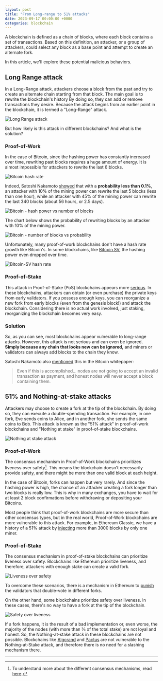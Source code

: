 ```yaml
---
layout: post
title: "From Long-range to 51% attacks"
date: 2023-09-17 00:00:00 +0000
categories: blockchain
---
```


A blockchain is defined as a chain of blocks, where each block contains a set of transactions.
Based on this definition, an attacker, or a group of attackers, could select any block as a base point and
attempt to create an alternate fork.

In this article, we'll explore these potential malicious behaviors.

## Long Range attack

In a Long-Range attack, attackers choose a block from the past and try to create an alternate chain starting from that block.
The main goal is to rewrite the blockchain's history
By doing so, they can add or remove transactions they desire.
Because the attack begins from an earlier point in the blockchain, it is termed a "Long-Range" attack.

![Long Range attack](../../../assets/images/long_range_attack.png)

But how likely is this attack in different blockchains?
And what is the solution?

### Proof-of-Work

In the case of Bitcoin, since the hashing power has constantly increased over time,
rewriting past blocks requires a huge amount of energy.
It is almost impossible for attackers to rewrite the last 6 blocks.

![Bitcoin hash rate](../../../assets/images/bitcoin_hash_rate.png)

Indeed, Satoshi Nakamoto [showed](https://bitcoin.org/bitcoin.pdf) that with a **probability less than 0.1%**,
an attacker with 10% of the mining power can rewrite the last 5 blocks (less than one hour),
while an attacker with 45% of the mining power can rewrite the last 340 blocks (about 56 hours, or 2.5 days).

![Bitcoin - hash power vs number of blocks](../../../assets/images/bitcoin_hash_power_vs_number_of_blocks.png)

The chart below shows the probability of rewriting blocks by an attacker with 10% of the mining power.

![Bitcoin - number of blocks vs probability](../../../assets/images/bitcoin_number_of_blocks_vs_probability.png)

Unfortunately, many proof-of-work blockchains don't have a hash rate growth like Bitcoin's. In some blockchains, like [Bitcoin SV](https://www.bitcoinsv.com/), the hashing power even dropped over time.

![Bitcoin-SV hash rate](../../../assets/images/bitcoin_sv_hash_rate.png)

### Proof-of-Stake

This attack in Proof-of-Stake (PoS) blockchains appears more [serious](https://bitcointalk.org/index.php?topic=1382241.0).
In these blockchains, attackers can obtain (or even purchase) the private keys from early validators.
If you possess enough keys, you can reorganize a new fork from early blocks (even from the genesis block!) and attack the blockchain.
Considering there is no actual work involved, just staking, reorganizing the blockchain becomes very easy.

### Solution

So, as you can see, most blockchains appear vulnerable to long-range attacks. However, this attack is not serious and can even be ignored.
**Simply because any chain that looks new can be ignored,** and miners or validators can always add blocks to the chain they know.

Satoshi Nakamoto also [mentioned](https://bitcoin.org/bitcoin.pdf) this in the Bitcoin whitepaper:

> Even if this is accomplished... nodes are not going to accept an invalid transaction as payment, and honest nodes
> will never accept a block containing them.

## 51% and Nothing-at-stake attacks

Attackers may choose to create a fork at the tip of the blockchain.
By doing so, they can execute a double-spending transaction.
For example, in one fork, Eve sends coins to Alice, and in another fork, she sends the same coins to Bob.
This attack is known as the "51% attack" in proof-of-work blockchains and "Nothing at stake" in proof-of-stake blockchains.

![Nothing at stake attack](../../../assets/images/nothing_at_stake_attack.png)

### Proof-of-Work

The consensus mechanism in Proof-of-Work blockchains prioritizes liveness over safety[^1].
This means the blockchain doesn't necessarily provide safety, and there might be more than one valid block at each height.

In the case of Bitcoin, forks can happen but very rarely.
And since the hashing power is high, the chance of an attacker creating a fork longer than two blocks is really low.
This is why in many exchanges, you have to wait for at least 2 block confirmations before withdrawing or depositing your Bitcoins.

Most people think that proof-of-work blockchains are more secure than other consensus types,
but in the real world, Proof-of-Work blockchains are more vulnerable to this attack.
For example, in Ethereum Classic, we have a history of a 51% attack by
[injecting](https://hackmd.io/@cUBb4hAvQciAEPoU2yfrzQ/Skd4X6MZw) more than 3000 blocks by only one miner.

### Proof-of-Stake

The consensus mechanism in proof-of-stake blockchains can prioritize liveness over safety.
Blockchains like Ethereum prioritize liveness, and therefore, attackers with enough stake can create a valid fork.

![Liveness over safety](../../../assets/images/liveness_over_safety.png)

To overcome these scenarios, there is a mechanism in Ethereum to
[punish](https://ethereum.org/en/developers/docs/consensus-mechanisms/pos/rewards-and-penalties/)
the validators that double-vote in different forks.

On the other hand, some blockchains prioritize safety over liveness.
In these cases, there's no way to have a fork at the tip of the blockchain.

![Safety over liveness](../../../assets/images/safety_over_liveness.png)

If a fork happens, it is the result of a bad implementation or, even worse, the majority of the nodes
(with more than ⅔ of the total stake) are not loyal and honest.
So, the Nothing-at-stake attack in these blockchains are not possible.
Blockchains like [Algorand](https://algorand.com/) and [Pactus](https://pactus.org/) are not vulnerable to the Nothing-at-Stake attack,
and therefore there is no need for a slashing mechanism there.

---

[^1]:
    To understand more about the different consensus mechanisms,
    read [here](https://b00f.github.io/blockchain/consensus_problem).
